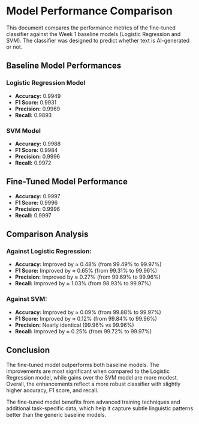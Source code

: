 # Model Performance Comparison

This document compares the performance metrics of the fine-tuned classifier against the Week 1 baseline models (Logistic Regression and SVM). The classifier was designed to predict whether text is AI-generated or not.

## Baseline Model Performances

### Logistic Regression Model
- **Accuracy:** 0.9949  
- **F1 Score:** 0.9931  
- **Precision:** 0.9969  
- **Recall:** 0.9893  

### SVM Model
- **Accuracy:** 0.9988  
- **F1 Score:** 0.9984  
- **Precision:** 0.9996  
- **Recall:** 0.9972  

## Fine-Tuned Model Performance

- **Accuracy:** 0.9997  
- **F1 Score:** 0.9996  
- **Precision:** 0.9996  
- **Recall:** 0.9997  

## Comparison Analysis

### Against Logistic Regression:
- **Accuracy:** Improved by ≈ 0.48% (from 99.49% to 99.97%)
- **F1 Score:** Improved by ≈ 0.65% (from 99.31% to 99.96%)
- **Precision:** Improved by ≈ 0.27% (from 99.69% to 99.96%)
- **Recall:** Improved by ≈ 1.03% (from 98.93% to 99.97%)

### Against SVM:
- **Accuracy:** Improved by ≈ 0.09% (from 99.88% to 99.97%)
- **F1 Score:** Improved by ≈ 0.12% (from 99.84% to 99.96%)
- **Precision:** Nearly identical (99.96% vs 99.96%)
- **Recall:** Improved by ≈ 0.25% (from 99.72% to 99.97%)

## Conclusion

The fine-tuned model outperforms both baseline models. The improvements are most significant when compared to the Logistic Regression model, while gains over the SVM model are more modest. Overall, the enhancements reflect a more robust classifier with slightly higher accuracy, F1 score, and recall.

The fine-tuned model benefits from advanced training techniques and additional task-specific data, which help it capture subtle linguistic patterns better than the generic baseline models.
